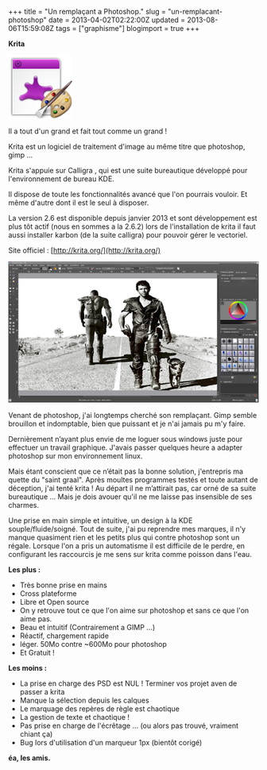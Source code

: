 +++
title = "Un remplaçant a Photoshop."
slug = "un-remplacant-photoshop"
date = 2013-04-02T02:22:00Z
updated = 2013-08-06T15:59:08Z
tags = ["graphisme"]
blogimport = true
+++

**Krita**

![Image de presentation](/images/doc.ubuntu-fr.org-_media-applications-kde-koffice-krita.png "")

Il a tout d'un grand et fait tout comme un grand !

Krita est un logiciel de traitement d'image au même titre que photoshop, gimp ...

Krita s'appuie sur Calligra , qui est une suite bureautique développé pour l'environnement de bureau KDE.

Il dispose de toute les fonctionnalités avancé que l'on pourrais vouloir. Et même d'autre dont il est le seul à disposer.

La version 2.6 est disponible depuis janvier 2013 et sont développement est plus tôt actif (nous en sommes a la 2.6.2) lors de l'installation de krita il faut aussi installer karbon (de la suite calligra) pour pouvoir gérer le vectoriel.

Site officiel : [http://krita.org/](http://krita.org/)

![Image de presentation](/images/snapshot16.png "")

Venant de photoshop, j'ai longtemps cherché son remplaçant. Gimp semble brouillon et indomptable, bien que puissant et je n'ai jamais pu m'y faire.

Dernièrement n’ayant plus envie de me loguer sous windows juste pour effectuer un travail graphique. J'avais passer quelques heure a adapter photoshop sur mon environnement linux.

Mais étant conscient que ce n’était pas la bonne solution, j'entrepris ma quette du "saint graal". Après moultes programmes testés et toute autant de déception, j'ai tenté krita ! Au départ il ne m’attirait pas, car orné de sa suite bureautique ... Mais je dois avouer qu'il ne me laisse pas insensible de ses charmes.

Une prise en main simple et intuitive, un design à la KDE souple/fluide/soigné. Tout de suite, j'ai pu reprendre mes marques, il n'y manque quasiment rien et les petits plus qui contre photoshop sont un régale. Lorsque l'on a pris un automatisme il est difficile de le perdre, en configurant les raccourcis je me sens sur krita comme poisson dans l'eau.

**Les plus :**

- Très bonne prise en mains
- Cross plateforme
- Libre et Open source
- On y retrouve tout ce que l'on aime sur photoshop et sans ce que l'on aime pas.
- Beau et intuitif (Contrairement a GIMP ...)
- Réactif, chargement rapide
- léger. 50Mo contre ~600Mo pour photoshop
- Et Gratuit !

**Les moins :**

- La prise en charge des PSD est NUL ! Terminer vos projet aven de passer a krita
- Manque la sélection depuis les calques
- Le marquage des repères de règle est chaotique
- La gestion de texte et chaotique !
- Pas prise en charge de l'écrêtage ... (ou alors pas trouvé, vraiment chiant ça)
- Bug lors d'utilisation d'un marqueur 1px (bientôt corigé)

**éa, les amis.**
